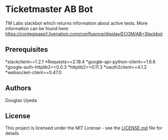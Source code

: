 # Ticketmaster AB Bot
TM Labs slackbot which returns information about active tests.
More information can be found here: https://contegixapp1.livenation.com/confluence/display/ECOM/AB+Slackbot

## Prerequisites
*slackclient==1.2.1
*Requests==2.18.4
*google-api-python-client==1.6.6
*google-auth-httplib2==0.0.3
*httplib2==0.11.3
*oauth2client==4.1.2
*websocket-client==0.47.0

## Authors
Douglas Uyeda

## License
This project is licensed under the MIT License - see the [LICENSE.md](LICENSE.md) file for details
